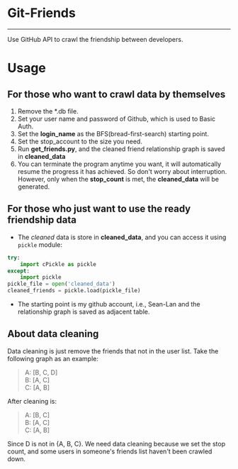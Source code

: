 # Git-Friends
----------------
Use GitHub API to crawl the friendship between developers.

# Usage
## For those who want to crawl data by themselves
1. Remove the *.db file.
2. Set your user name and password of Github, which is used to Basic Auth.
3. Set the **login_name** as the BFS(bread-first-search) starting point.
4. Set the stop_account to the size you need.
5. Run **get_friends.py**, and the cleaned friend relationship graph is saved in **cleaned_data**
6. You can terminate the program anytime you want, it will automatically resume the progress it has achieved. So don't worry about interruption. However, only when the **stop_count** is met, the **cleaned_data** will be generated.

## For those who just want to use the ready friendship data
* The *cleaned* data is store in **cleaned_data**, and you can access it using `pickle` module:  
```python
try:  
    import cPickle as pickle  
except:  
    import pickle  
pickle_file = open('cleaned_data')  
cleaned_friends = pickle.load(pickle_file)
```  
* The starting point is my github account, i.e., Sean-Lan and the relationship graph is saved as adjacent table.

## About data cleaning
Data cleaning is just remove the friends that not in the user list. Take the following graph as an example:
> A: [B, C, D]  
> B: [A, C]  
> C: [A, B] 

After cleaning is:  
> A: [B, C]  
> B: [A, C]  
> C: [A, B]  

Since D is not in {A, B, C}. We need data cleaning because we set the stop count, and some users in someone's friends list haven't been crawled down.
